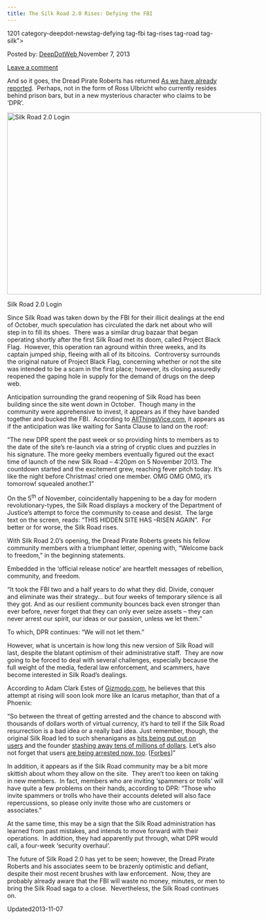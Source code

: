 ```yaml
---
title: The Silk Road 2.0 Rises: Defying the FBI
---
```

1201 category-deepdot-newstag-defying tag-fbi tag-rises tag-road tag-silk">

<span>Posted by: <a href="https://www.deepdotweb.com/author/admin/" title="">DeepDotWeb </a></span>
<span>November 7, 2013</span>

<span><a href="https://www.deepdotweb.com/2013/11/07/the-silk-road-2-0-rises-defying-the-fbi/#respond">Leave a comment</a></span>


<p>And so it goes, the Dread Pirate Roberts has returned <a href="http://www.deepdotweb.com/2013/11/06/silk-road-2-0-is-now-officially-open/" target="_blank">As we have already reported</a>.  Perhaps, not in the form of Ross Ulbricht who currently resides behind prison bars, but in a new mysterious character who claims to be ‘DPR’.</p>
<div id="attachment_1199" style="width: 598px" class="wp-caption aligncenter"><a href="/imgs/2013/11/silkroad20logo.jpg"><img class="size-full wp-image-1199" alt="Silk Road 2.0 Login" src="https://www.deepdotweb.com/wp-content/uploads/2013/11/silkroad20logo.jpg" width="588" height="422" srcset="https://www.deepdotweb.com/wp-content/uploads/2013/11/silkroad20logo.jpg 949w, https://www.deepdotweb.com/wp-content/uploads/2013/11/silkroad20logo-300x216.jpg 300w" sizes="(max-width: 588px) 100vw, 588px" /></a><p class="wp-caption-text">Silk Road 2.0 Login</p></div>
<p>Since Silk Road was taken down by the FBI for their illicit dealings at the end of October, much speculation has circulated the dark net about who will step in to fill its shoes.  There was a similar drug bazaar that began operating shortly after the first Silk Road met its doom, called Project Black Flag.  However, this operation ran aground within three weeks, and its captain jumped ship, fleeing with all of its bitcoins.  Controversy surrounds the original nature of Project Black Flag, concerning whether or not the site was intended to be a scam in the first place; however, its closing assuredly reopened the gaping hole in supply for the demand of drugs on the deep web.</p>
<p>Anticipation surrounding the grand reopening of Silk Road has been building since the site went down in October.  Though many in the community were apprehensive to invest, it appears as if they have banded together and bucked the FBI.  According to <a href="http://allthingsvice.com/2013/11/07/remember-remember-silk-road-redux/" target="_blank">AllThingsVice.com</a>, it appears as if the anticipation was like waiting for Santa Clause to land on the roof:</p>
<p>“The new DPR spent the past week or so providing hints to members as to the date of the site’s re-launch via a string of cryptic clues and puzzles in his signature. The more geeky members eventually figured out the exact time of launch of the new Silk Road – 4:20pm on 5 November 2013. The countdown started and the excitement grew, reaching fever pitch today. It’s like the night before Christmas! cried one member. OMG OMG OMG, it’s tomorrow! squealed another.1”</p>
<p>On the 5<sup>th</sup> of November, coincidentally happening to be a day for modern revolutionary-types, the Silk Road displays a mockery of the Department of Justice’s attempt to force the community to cease and desist.  The large text on the screen, reads: “THIS HIDDEN SITE HAS –RISEN AGAIN”.  For better or for worse, the Silk Road rises.</p>
<p>With Silk Road 2.0’s opening, the Dread Pirate Roberts greets his fellow community members with a triumphant letter, opening with, “Welcome back to freedom,” in the beginning statements.</p>
<p>Embedded in the ‘official release notice’ are heartfelt messages of rebellion, community, and freedom.</p>
<p>“It took the FBI two and a half years to do what they did. Divide, conquer and eliminate was their strategy… but four weeks of temporary silence is all they got. And as our resilient community bounces back even stronger than ever before, never forget that they can only ever seize assets – they can never arrest our spirit, our ideas or our passion, unless we let them.”</p>
<p>To which, DPR continues: “We will not let them.”</p>
<p>However, what is uncertain is how long this new version of Silk Road will last, despite the blatant optimism of their administrative staff.  They are now going to be forced to deal with several challenges, especially because the full weight of the media, federal law enforcement, and scammers, have become interested in Silk Road’s dealings.</p>
<p>According to Adam Clark Estes of <a href="http://gizmodo.com/i-pity-the-fool-who-resurrected-silk-road-1459570609">Gizmodo.com</a>, he believes that this attempt at rising will soon look more like an Icarus metaphor, than that of a Phoenix:</p>
<p>“So between the threat of getting arrested and the chance to abscond with thousands of dollars worth of virtual currency, it&#8217;s hard to tell if the Silk Road resurrection is a bad idea or a really bad idea. Just remember, though, the original Silk Road led to such shenanigans as <a href="http://j.mp/1fjZrb3">hits being put out on users</a> and the founder <a href="http://j.mp/1fjZrYs">stashing away tens of millions of dollars</a>. Let&#8217;s also not forget that users <a href="http://j.mp/17jA7jt">are being arrested now, too</a>. [<a href="http://www.forbes.com/sites/andygreenberg/2013/11/06/silk-road-2-0-launches-promising-a-resurrected-black-market-for-the-dark-web/?utm_campaign=forbestwittersf&amp;utm_source=twitter&amp;utm_medium=social">Forbes</a>]”</p>
<p>In addition, it appears as if the Silk Road community may be a bit more skittish about whom they allow on the site.  They aren’t too keen on taking in new members.  In fact, members who are inviting ‘spammers or trolls’ will have quite a few problems on their hands, according to DPR: “Those who invite spammers or trolls who have their accounts deleted will also face repercussions, so please only invite those who are customers or associates.”</p>
<p>At the same time, this may be a sign that the Silk Road administration has learned from past mistakes, and intends to move forward with their operations.  In addition, they had apparently put through, what DPR would call, a four-week ‘security overhaul’.</p>
<p>The future of Silk Road 2.0 has yet to be seen; however, the Dread Pirate Roberts and his associates seem to be brazenly optimistic and defiant, despite their most recent brushes with law enforcement.  Now, they are probably already aware that the FBI will waste no money, minutes, or men to bring the Silk Road saga to a close.  Nevertheless, the Silk Road continues on.</p>
</div>
<span style="display:none"><a href="https://www.deepdotweb.com/tag/20/" rel="tag">20</a> <a href="https://www.deepdotweb.com/tag/defying/" rel="tag">defying</a> <a href="https://www.deepdotweb.com/tag/fbi/" rel="tag">fbi</a> <a href="https://www.deepdotweb.com/tag/rises/" rel="tag">rises</a> <a href="https://www.deepdotweb.com/tag/road/" rel="tag">road</a> <a href="https://www.deepdotweb.com/tag/silk/" rel="tag">silk</a></span> 
Updated2013-11-07</span>
<div style="display:none" class="vcard author" itemprop="author" itemscope itemtype="http://schema.org/Person"><strong class="fn" itemprop="name">